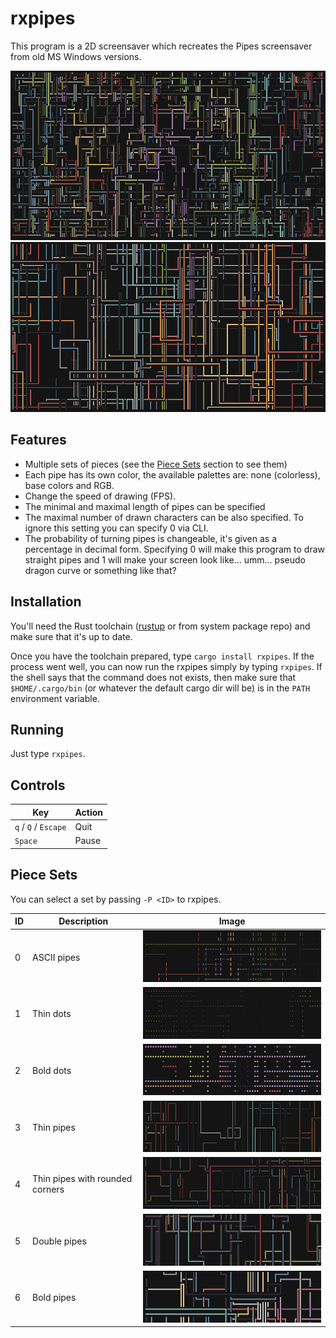 # rxpipes
This program is a 2D screensaver which recreates the Pipes screensaver from old MS Windows versions.

![First screenshot of the screensaver](screenshots/screenshot_1.png)
![Second screenshot of the screensaver](screenshots/screenshot_2.png)

## Features
- Multiple sets of pieces (see the [Piece Sets](#piece-sets) section to see them)
- Each pipe has its own color, the available palettes are: none (colorless), base colors and RGB.
- Change the speed of drawing (FPS).
- The minimal and maximal length of pipes can be specified
- The maximal number of drawn characters can be also specified. To ignore this setting you can specify 0 via CLI.
- The probability of turning pipes is changeable, it's given as a percentage in decimal form.
Specifying 0 will make this program to draw straight pipes and 1 will make your screen look like...
umm... pseudo dragon curve or something like that?

## Installation
You'll need the Rust toolchain ([rustup](https://rustup.rs/) or from system package repo)
and make sure that it's up to date.

Once you have the toolchain prepared, type `cargo install rxpipes`. If the process went well, you
can now run the rxpipes simply by typing `rxpipes`. If the shell says that the command does not
exists, then make sure that `$HOME/.cargo/bin` (or whatever the default cargo dir will be) is in the
`PATH` environment variable.

## Running
Just type `rxpipes`.

## Controls
| Key                  | Action |
|----------------------|--------|
| `q` / `Q` / `Escape` | Quit   |
| `Space`              | Pause  |

## Piece Sets

You can select a set by passing `-P <ID>` to rxpipes.

| ID | Description                     | Image                             |
|----|---------------------------------|-----------------------------------|
| 0  | ASCII pipes                     | ![](screenshots/screenshot_p0.png) |
| 1  | Thin dots                       | ![](screenshots/screenshot_p1.png) |
| 2  | Bold dots                       | ![](screenshots/screenshot_p2.png) |
| 3  | Thin pipes                      | ![](screenshots/screenshot_p3.png) |
| 4  | Thin pipes with rounded corners | ![](screenshots/screenshot_p4.png) |
| 5  | Double pipes                    | ![](screenshots/screenshot_p5.png) |
| 6  | Bold pipes                      | ![](screenshots/screenshot_p6.png) |
